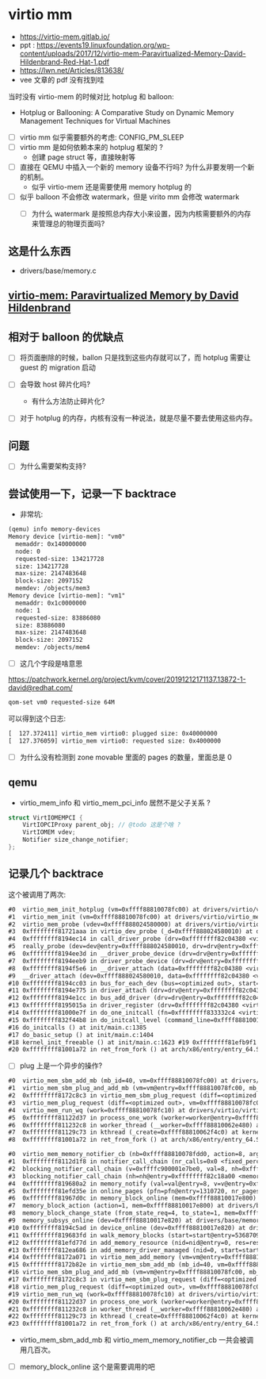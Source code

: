 # virtio mm

- https://virtio-mem.gitlab.io/
- ppt : https://events19.linuxfoundation.org/wp-content/uploads/2017/12/virtio-mem-Paravirtualized-Memory-David-Hildenbrand-Red-Hat-1.pdf
- https://lwn.net/Articles/813638/
- vee 文章的 pdf 没有找到哇

当时没有 virtio-mem 的时候对比 hotplug 和 balloon:
- Hotplug or Ballooning: A Comparative Study on Dynamic Memory Management Techniques for Virtual Machines

- [ ] virtio mm 似乎需要额外的考虑: CONFIG_PM_SLEEP
- [ ] virtio mm 是如何依赖本来的 hotplug 框架的 ?
  - 创建 page struct 等，直接映射等
- [ ] 直接在 QEMU 中插入一个新的 memory 设备不行吗? 为什么非要发明一个新的机制。
  - 似乎 virtio-mem 还是需要使用 memory hotplug 的
- [ ] 似乎 balloon 不会修改 watermark，但是 virito mm 会修改 watermark
  - [ ] 为什么 watermark 是按照总内存大小来设置，因为内核需要额外的内存来管理总的物理页面吗?


## 这是什么东西
- drivers/base/memory.c

## [virtio-mem: Paravirtualized Memory by David Hildenbrand](https://www.youtube.com/watch?v=H65FDUDPu9s)


## 相对于 balloon 的优缺点
- [ ] 将页面删除的时候，ballon 只是找到这些内存就可以了，而 hotplug 需要让 guest 的 migration 启动
- [ ] 会导致 host 碎片化吗?
  - 有什么方法防止碎片化?

- [ ] 对于 hotplug 的内存，内核有没有一种说法，就是尽量不要去使用这些内存。

## 问题
- [ ] 为什么需要架构支持?


## 尝试使用一下，记录一下 backtrace
- 非常坑:

```txt
(qemu) info memory-devices
Memory device [virtio-mem]: "vm0"
  memaddr: 0x140000000
  node: 0
  requested-size: 134217728
  size: 134217728
  max-size: 2147483648
  block-size: 2097152
  memdev: /objects/mem3
Memory device [virtio-mem]: "vm1"
  memaddr: 0x1c0000000
  node: 1
  requested-size: 83886080
  size: 83886080
  max-size: 2147483648
  block-size: 2097152
  memdev: /objects/mem4
```

- [ ] 这几个字段是啥意思

https://patchwork.kernel.org/project/kvm/cover/20191212171137.13872-1-david@redhat.com/


```txt
qom-set vm0 requested-size 64M
```

可以得到这个日志:

```txt
[  127.372411] virtio_mem virtio0: plugged size: 0x40000000
[  127.376059] virtio_mem virtio0: requested size: 0x4000000
```

- [ ] 为什么没有检测到 zone movable 里面的 pages 的数量，里面总是 0

## qemu

- virtio_mem_info 和 virtio_mem_pci_info 居然不是父子关系 ?

```c
struct VirtIOMEMPCI {
    VirtIOPCIProxy parent_obj; // @todo 这是个啥 ?
    VirtIOMEM vdev;
    Notifier size_change_notifier;
};
```

## 记录几个 backtrace

这个被调用了两次:
```txt
#0  virtio_mem_init_hotplug (vm=0xffff88810078fc00) at drivers/virtio/virtio_mem.c:2456
#1  virtio_mem_init (vm=0xffff88810078fc00) at drivers/virtio/virtio_mem.c:2694
#2  virtio_mem_probe (vdev=0xffff888024580000) at drivers/virtio/virtio_mem.c:2782
#3  0xffffffff81721aaa in virtio_dev_probe (_d=0xffff888024580010) at drivers/virtio/virtio.c:305
#4  0xffffffff8194ec14 in call_driver_probe (drv=0xffffffff82c04380 <virtio_mem_driver>, dev=0xffff888024580010) at drivers/base/dd.c:530
#5  really_probe (dev=dev@entry=0xffff888024580010, drv=drv@entry=0xffffffff82c04380 <virtio_mem_driver>) at drivers/base/dd.c:609
#6  0xffffffff8194ee3d in __driver_probe_device (drv=drv@entry=0xffffffff82c04380 <virtio_mem_driver>, dev=dev@entry=0xffff888024580010) at drivers/base/dd.c:748
#7  0xffffffff8194eeb9 in driver_probe_device (drv=drv@entry=0xffffffff82c04380 <virtio_mem_driver>, dev=dev@entry=0xffff888024580010) at drivers/base/dd.c:778
#8  0xffffffff8194f5e6 in __driver_attach (data=0xffffffff82c04380 <virtio_mem_driver>, dev=0xffff888024580010) at drivers/base/dd.c:1150
#9  __driver_attach (dev=0xffff888024580010, data=0xffffffff82c04380 <virtio_mem_driver>) at drivers/base/dd.c:1099
#10 0xffffffff8194cc03 in bus_for_each_dev (bus=<optimized out>, start=start@entry=0x0 <fixed_percpu_data>, data=data@entry=0xffffffff82c04380 <virtio_mem_driver>, fn=fn@entry=0xffffffff8194f540 <__driver_attach>) at drivers/base/bus.c:301
#11 0xffffffff8194e775 in driver_attach (drv=drv@entry=0xffffffff82c04380 <virtio_mem_driver>) at drivers/base/dd.c:1167
#12 0xffffffff8194e1cc in bus_add_driver (drv=drv@entry=0xffffffff82c04380 <virtio_mem_driver>) at drivers/base/bus.c:618
#13 0xffffffff8195015a in driver_register (drv=0xffffffff82c04380 <virtio_mem_driver>) at drivers/base/driver.c:240
#14 0xffffffff81000e7f in do_one_initcall (fn=0xffffffff833332c4 <virtio_mem_driver_init>) at init/main.c:1296
#15 0xffffffff832f44b8 in do_initcall_level (command_line=0xffff8881001393c0 "root", level=6) at init/main.c:1369
#16 do_initcalls () at init/main.c:1385
#17 do_basic_setup () at init/main.c:1404
#18 kernel_init_freeable () at init/main.c:1623 #19 0xffffffff81efb9f1 in kernel_init (unused=<optimized out>) at init/main.c:1512
#20 0xffffffff81001a72 in ret_from_fork () at arch/x86/entry/entry_64.S:306
```

- [ ] plug 上是一个异步的操作?
```txt
#0  virtio_mem_sbm_add_mb (mb_id=40, vm=0xffff88810078fc00) at drivers/virtio/virtio_mem.c:665
#1  virtio_mem_sbm_plug_and_add_mb (vm=vm@entry=0xffff88810078fc00, mb_id=40, nb_sb=nb_sb@entry=0xffffc900001e7e48) at drivers/virtio/virtio_mem.c:1629
#2  0xffffffff8172c8c3 in virtio_mem_sbm_plug_request (diff=<optimized out>, vm=0xffff88810078fc00) at drivers/virtio/virtio_mem.c:1743
#3  virtio_mem_plug_request (diff=<optimized out>, vm=0xffff88810078fc00) at drivers/virtio/virtio_mem.c:1857
#4  virtio_mem_run_wq (work=0xffff88810078fc10) at drivers/virtio/virtio_mem.c:2378
#5  0xffffffff81122d37 in process_one_work (worker=worker@entry=0xffff88810062e480, work=0xffff88810078fc10) at kernel/workqueue.c:2289
#6  0xffffffff811232c8 in worker_thread (__worker=0xffff88810062e480) at kernel/workqueue.c:2436
#7  0xffffffff81129c73 in kthread (_create=0xffff88810062f4c0) at kernel/kthread.c:376
#8  0xffffffff81001a72 in ret_from_fork () at arch/x86/entry/entry_64.S:306
```

```txt
#0  virtio_mem_memory_notifier_cb (nb=0xffff88810078fdd0, action=8, arg=0xffffc900001e7be0) at drivers/virtio/virtio_mem.c:952
#1  0xffffffff8112d1f8 in notifier_call_chain (nr_calls=0x0 <fixed_percpu_data>, nr_to_call=-9, v=0xffffc900001e7be0, val=8, nl=0xffffffff82c18a28 <memory_chain+40>) at kernel/notifier.c:87
#2  blocking_notifier_call_chain (v=0xffffc900001e7be0, val=8, nh=0xffffffff82c18a00 <memory_chain>) at kernel/notifier.c:382
#3  blocking_notifier_call_chain (nh=nh@entry=0xffffffff82c18a00 <memory_chain>, val=val@entry=8, v=v@entry=0xffffc900001e7be0) at kernel/notifier.c:370
#4  0xffffffff819680a2 in memory_notify (val=val@entry=8, v=v@entry=0xffffc900001e7be0) at drivers/base/memory.c:175
#5  0xffffffff81efd35e in online_pages (pfn=pfn@entry=1310720, nr_pages=nr_pages@entry=32768, zone=zone@entry=0xffff88807fffcd00, group=0xffff8881221d8040) at mm/memory_hotplug.c:1102
#6  0xffffffff81967d0c in memory_block_online (mem=0xffff88810017e800) at drivers/base/memory.c:202
#7  memory_block_action (action=1, mem=0xffff88810017e800) at drivers/base/memory.c:268
#8  memory_block_change_state (from_state_req=4, to_state=1, mem=0xffff88810017e800) at drivers/base/memory.c:293
#9  memory_subsys_online (dev=0xffff88810017e820) at drivers/base/memory.c:315
#10 0xffffffff8194c5ad in device_online (dev=0xffff88810017e820) at drivers/base/core.c:4048
#11 0xffffffff819683fd in walk_memory_blocks (start=start@entry=5368709120, size=size@entry=134217728, arg=arg@entry=0x0 <fixed_percpu_data>, func=func@entry=0xffffffff812e93b0 <online_memory_block>) at drivers/base/memory.c:969
#12 0xffffffff81efd77d in add_memory_resource (nid=nid@entry=0, res=res@entry=0xffff8881221d8100, mhp_flags=mhp_flags@entry=5) at mm/memory_hotplug.c:1421
#13 0xffffffff812ea686 in add_memory_driver_managed (nid=0, start=start@entry=5368709120, size=size@entry=134217728, resource_name=<optimized out>, mhp_flags=mhp_flags@entry=5) at mm/memory_hotplug.c:1500
#14 0xffffffff8172a071 in virtio_mem_add_memory (vm=vm@entry=0xffff88810078fc00, addr=addr@entry=5368709120, size=134217728) at drivers/virtio/virtio_mem.c:647
#15 0xffffffff8172b82e in virtio_mem_sbm_add_mb (mb_id=40, vm=0xffff88810078fc00) at drivers/virtio/virtio_mem.c:668
#16 virtio_mem_sbm_plug_and_add_mb (vm=vm@entry=0xffff88810078fc00, mb_id=40, nb_sb=nb_sb@entry=0xffffc900001e7e48) at drivers/virtio/virtio_mem.c:1629
#17 0xffffffff8172c8c3 in virtio_mem_sbm_plug_request (diff=<optimized out>, vm=0xffff88810078fc00) at drivers/virtio/virtio_mem.c:1743
#18 virtio_mem_plug_request (diff=<optimized out>, vm=0xffff88810078fc00) at drivers/virtio/virtio_mem.c:1857
#19 virtio_mem_run_wq (work=0xffff88810078fc10) at drivers/virtio/virtio_mem.c:2378
#20 0xffffffff81122d37 in process_one_work (worker=worker@entry=0xffff88810062e480, work=0xffff88810078fc10) at kernel/workqueue.c:2289
#21 0xffffffff811232c8 in worker_thread (__worker=0xffff88810062e480) at kernel/workqueue.c:2436
#22 0xffffffff81129c73 in kthread (_create=0xffff88810062f4c0) at kernel/kthread.c:376
#23 0xffffffff81001a72 in ret_from_fork () at arch/x86/entry/entry_64.S:306
```

- virtio_mem_sbm_add_mb 和 virtio_mem_memory_notifier_cb 一共会被调用几百次。


- [ ] memory_block_online 这个是需要调用的吧

